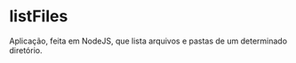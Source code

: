 listFiles
=========

Aplicação, feita em NodeJS, que lista arquivos e pastas de um determinado diretório.
